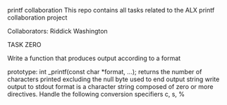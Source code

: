 printf collaboration
This repo contains all tasks related to the ALX printf collaboration project

Collaborators: Riddick Washington

TASK ZERO

Write a function that produces output according to a format

 prototype: int _printf(const char *format, ...);
 returns the number of characters printed excluding the null byte used to end output string
 write output to stdout
 format is a character string composed of zero or more directives. Handle the following conversion specifiers c, s, %

